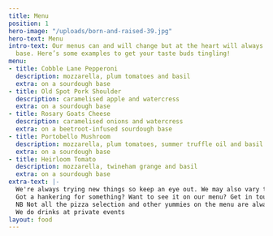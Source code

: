 ```yaml
---
title: Menu
position: 1
hero-image: "/uploads/born-and-raised-39.jpg"
hero-text: Menu
intro-text: Our menus can and will change but at the heart will always be our sourdough
  base. Here’s some examples to get your taste buds tingling!
menu:
- title: Cobble Lane Pepperoni
  description: mozzarella, plum tomatoes and basil
  extra: on a sourdough base
- title: Old Spot Pork Shoulder
  description: caramelised apple and watercress
  extra: on a sourdough base
- title: Rosary Goats Cheese
  description: caramelised onions and watercress
  extra: on a beetroot-infused sourdough base
- title: Portobello Mushroom
  description: mozzarella, plum tomatoes, summer truffle oil and basil
  extra: on a sourdough base
- title: Heirloom Tomato
  description: mozzarella, twineham grange and basil
  extra: on a sourdough base
extra-text: |-
  We're always trying new things so keep an eye out. We may also vary the menu depending on the seasons.
  Got a hankering for something? Want to see it on our menu? Get in touch, we can't promise anything but we'll do our best.
  NB Not all the pizza selection and other yummies on the menu are always sold during our markets or events, so if you fancy something in particular, please check with us.
  We do drinks at private events
layout: food
---
```


